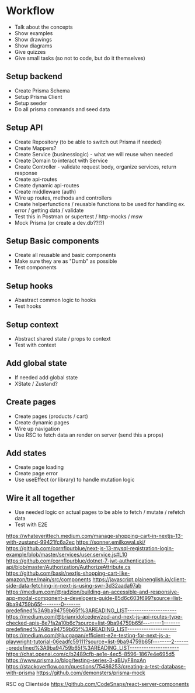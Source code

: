 # Workflow

- Talk about the concepts
- Show examples
- Show drawings
- Show diagrams
- Give quizzes
- Give small tasks (so not to code, but do it themselves)

## Setup backend

- Create Prisma Schema
- Setup Prisma Client
- Setup seeder
- Do all prisma commands and seed data

## Setup API

- Create Repository (to be able to switch out Prisma if needed)
- Create Mappers?
- Create Service (businesslogic) - what we will reuse when needed
- Create Domain to interact with Service
- Create Controller - validate request body, organize services, return response
- Create api-routes
- Create dynamic api-routes
- Create middleware (auth)
- Wire up routes, methods and controllers
- Create helperfunctions / reusable functions to be used for handling ex. error / getting data / validate
- Test this in Postman or supertest / http-mocks / msw
- Mock Prisma (or create a dev.db??!?)

## Setup Basic components

- Create all reusable and basic components
- Make sure they are as "Dumb" as possible
- Test components

## Setup hooks

- Abastract common logic to hooks
- Test hooks

## Setup context

- Abstract shared state / props to context
- Test with context

## Add global state

- If needed add global state
- XState / Zustand?

## Create pages

- Create pages (products / cart)
- Create dynamic pages
- Wire up navigation
- Use RSC to fetch data an render on server (send this a props)

## Add states

- Create page loading
- Create page error
- Use useEffect (or library) to handle mutation logic

## Wire it all together

- Use needed logic on actual pages to be able to fetch / mutate / refetch data
- Test with E2E

https://whateverittech.medium.com/manage-shopping-cart-in-nextjs-13-with-zustand-99421fc6a2ec
https://sonner.emilkowal.ski/
https://github.com/cornflourblue/next-js-13-mysql-registration-login-example/blob/master/services/user.service.js#L10
https://github.com/cornflourblue/dotnet-7-jwt-authentication-api/blob/master/Authorization/AuthorizeAttribute.cs
https://github.com/basir/nextjs-shopping-cart-like-amazon/tree/main/src/components
https://javascript.plainenglish.io/client-side-data-fetching-in-next-js-using-swr-3d32aada97ab
https://medium.com/@radzion/building-an-accessible-and-responsive-app-modal-component-a-developers-guide-85d6c603f699?source=list-9ba94759b65f--------0-------predefined%3A9ba94759b65f%3AREADING_LIST---------------------
https://medium.com/@brianridolcedev/zod-and-next-js-api-routes-type-checked-apis-8e7fa2a10b6c?source=list-9ba94759b65f--------1-------predefined%3A9ba94759b65f%3AREADING_LIST---------------------
https://medium.com/@lucgagan/efficient-e2e-testing-for-next-js-a-playwright-tutorial-06eadfc59111?source=list-9ba94759b65f--------2-------predefined%3A9ba94759b65f%3AREADING_LIST---------------------
https://chat.openai.com/c/b2489cfb-ae1e-4ec5-8596-1867e4e695d5
https://www.prisma.io/blog/testing-series-3-aBUyF8nxAn
https://stackoverflow.com/questions/75486253/creating-a-test-database-with-prisma
https://github.com/demonsters/prisma-mock

RSC og Clientside
https://github.com/CodeSnaps/react-server-components
